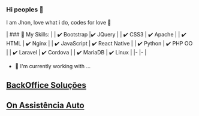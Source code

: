 ### Hi peoples 👋

I am Jhon, love what i do, codes for love 💛

|  ### 📜 My Skills:                 |
| ✔️ Bootstrap  |✔️ JQuery	        |
| ✔️ CSS3	      | ✔️ Apache	        |
| ✔️ HTML	      | ✔️ Nginx	        |
| ✔️ JavaScript	| ✔️ React Native   |
| ✔️ Python	    | ✔️ PHP OO	        |
| ✔️ Laravel  	| ✔️ Cordova        |
| ✔️ MariaDB  	| ✔️ Linux	        |
|-	|-	|

- 🔭 I'm currently working with ...

[BackOffice Soluções](https://www.backofficesolucoes.io "Clique e acesse agora!")
-
[On Assistência Auto](https://www.onassistencia.com.br "Clique e acesse agora!")
-

